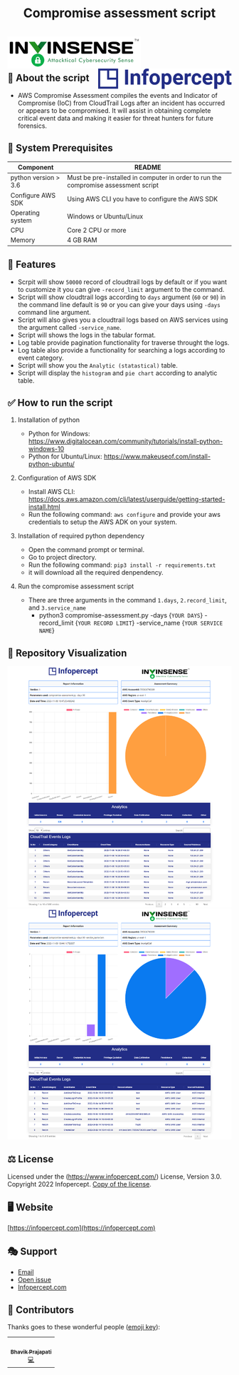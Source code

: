 <div>
  <h1 align="center">Compromise assessment script</h1>
  <br>
  <img align="left" alt="Invinsense logo" src="https://github.com/Infopercept/compromise-assessment/blob/main/templates/Invinsense_logo_tagline.svg" width="300px">
  <img align="right" alt="Infopercept logo" src="https://github.com/Infopercept/compromise-assessment/blob/main/templates/Infopercept_logo%202.svg" width="300px">
  <br>
</div>
<br>
<br>


## 📙 About the script
- AWS Compromise Assessment compiles the events and Indicator of Compromise (IoC) from CloudTrail Logs after an incident has occurred or appears to be compromised. It will assist in obtaining complete critical event data and making it easier for threat hunters for future forensics.



## 📖 System Prerequisites 
| Component            | README                                                                             |
| -------------------- | ---------------------------------------------------------------------------------- |
| python version > 3.6 | Must be pre-installed in computer in order to run the compromise assessment script |
| Configure AWS SDK    | Using AWS CLI you have to configure the AWS SDK                                    |
| Operating system     | Windows or Ubuntu/Linux                                                            |
| CPU                  | Core 2 CPU or more                                                                 |
| Memory               | 4 GB RAM                                                                           |


## 🚧 Features

- Scrpit will show `50000` record of cloudtrail logs by default or if you want to customize it you can give `-record_limit` argument to the command.
- Script will show cloudtrail logs according to `days` argument (`60` or `90`) in the command line default is `90` or you can give your days using `-days` command line argument.
- Script will also gives you a cloudtrail logs based on AWS services using the argument called `-service_name`.
- Script will shows the logs in the tabular format.
- Log table provide pagination functionality for traverse throught the logs.
- Log table also provide a functionality for searching a logs according to event category.
- Script will show you the `Analytic (statastical)` table.
- Script will display the `histogram` and `pie chart` according to analytic table.


## ✅ How to run the script

1. Installation of python
    - Python for Windows: https://www.digitalocean.com/community/tutorials/install-python-windows-10
    - Python for Ubuntu/Linux: https://www.makeuseof.com/install-python-ubuntu/

2. Configuration of AWS SDK
    - Install AWS CLI: https://docs.aws.amazon.com/cli/latest/userguide/getting-started-install.html
    - Run the following command: `aws configure` and provide your aws credentials to setup the AWS ADK on your system.

3. Installation of required python dependency
    - Open the command prompt or terminal.
    - Go to project directory.
    - Run the following command: `pip3 install -r requirements.txt`
    - it will download all the required denpendency.

4. Run the compromise assessment script
   - There are three arguments in the command `1.days`, `2.record_limit`, and `3.service_name`
      - python3 compromise-assessment.py -days {`YOUR DAYS`} -record_limit {`YOUR RECORD LIMIT`} -service_name {`YOUR SERVICE NAME`}

## 🎦 Repository Visualization
<div align="center">
    <img alt="Report" src="https://github.com/Infopercept/compromise-assessment/blob/main/templates/report-ss.png" /><br>
    <img alt="Report" src="https://github.com/Infopercept/compromise-assessment/blob/main/templates/report-ss-2.png" />
</div>



## ⚖️ License
Licensed under the (https://www.infopercept.com/) License, Version 3.0.
Copyright 2022 Infopercept. [Copy of the license](LICENSE.txt).


## 🖥️ Website
[https://infopercept.com](https://infopercept.com)


## 🎭 Support
* [Email](mailto:sos@infopercept.com)
* [Open issue](https://github.com/Infopercept/gsos/issues)
* [Infopercept.com](https://infopercept.com/contact)


## 🤝 Contributors 

Thanks goes to these wonderful people ([emoji key](https://allcontributors.org/docs/en/emoji-key)):

<!-- ALL-CONTRIBUTORS-LIST:START - Do not remove or modify this section -->
<!-- prettier-ignore-start -->
<!-- markdownlint-disable -->
<table>  <tr>
    <td align="center"><a href="https://github.com/PrajapatiBhavik"><img src="https://avatars.githubusercontent.com/u/67953602?v=4?s=100" width="100px;" alt=""/><br /><sub><b>Bhavik Prajapati</b></sub></a><br /><a href="https://github.com/PrajapatiBhavik" title="Code">💻</a></td>
  </tr>
</table>
